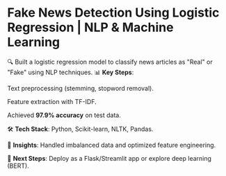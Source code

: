 # Fake News Detection Using Logistic Regression | NLP & Machine Learning

🔍 Built a logistic regression model to classify news articles as "Real" or "Fake" using NLP techniques.
📊 **Key Steps**:

Text preprocessing (stemming, stopword removal).

Feature extraction with TF-IDF.

Achieved **97.9% accuracy** on test data.

🛠 **Tech Stack**: Python, Scikit-learn, NLTK, Pandas.

📌 **Insights**: Handled imbalanced data and optimized feature engineering.

🚀 **Next Steps**: Deploy as a Flask/Streamlit app or explore deep learning (BERT).
